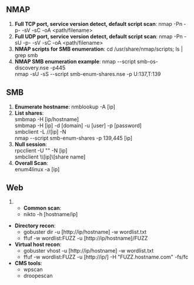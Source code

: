 ## NMAP
1) **Full TCP port, service version detect, default script scan**: nmap -Pn -p- -sV -sC <IP> -oA <path/filename>    
2) **Full UDP port, service version detect, default script scan**: nmap -Pn -sU -p- -sV -sC <IP> -oA <path/filename>    
3) **NMAP scripts for SMB enumeration**: cd /usr/share/nmap/scripts; ls |  grep smb    
4) **NMAP SMB enumeration example**: nmap --script smb-os-discovery.nse -p445 <target>    
                                     nmap -sU -sS --script smb-enum-shares.nse -p U:137,T:139 <host>    
## SMB
1) **Enumerate hostname**: nmblookup -A [ip]    
2) **List shares**:    
      smbmap -H [ip/hostname]    
      smbmap -H [ip] -d [domain] -u [user] -p [password]    
      smbclient -L //[ip] -N    
      nmap --script smb-enum-shares -p 139,445 [ip]    
3) **Null session**:    
      rpcclient -U "" -N [ip]    
      smbclient \\\\[ip]\\[share name]    
4) **Overall Scan**:    
      enum4linux -a [ip]    
## Web
1) - **Common scan**:
    - nikto -h [hostname/ip]
  - **Directory recon**:     
    - gobuster dir -u [http://ip/hostname] -w wordlist.txt    
    - ffuf -w wordlist:FUZZ -u [http://ip/hostname]/FUZZ    
  - **Virtual host recon**:     
    - gobuster vhost -u [http://ip/hostname] -w wordlist.txt    
    - ffuf -w wordlist:FUZZ -u [http://ip/] -H "FUZZ.hostname.com" -fs/fc    
  - **CMS tools**:    
      - wpscan    
      - droopescan    
